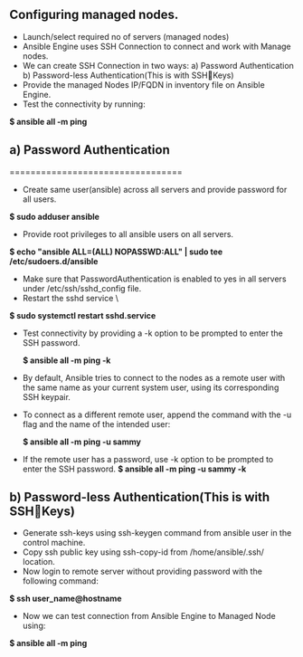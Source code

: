 ## **Configuring managed nodes.**
- Launch/select required no of servers (managed
nodes)
- Ansible Engine uses SSH Connection to connect
and work with Manage nodes.
- We can create SSH Connection in two ways:
     a) Password Authentication
     b) Password-less Authentication(This is with SSHKeys)
- Provide the managed Nodes IP/FQDN in
inventory file on Ansible Engine.
- Test the connectivity by running:

 **$ ansible all -m ping**

## a) Password Authentication
=================================
- Create same user(ansible) across all servers and provide
password for all users.

 **$ sudo adduser ansible**

- Provide root privileges to all ansible users on all servers.

 **$ echo "ansible ALL=(ALL) NOPASSWD:ALL" | sudo tee /etc/sudoers.d/ansible**

- Make sure that PasswordAuthentication is enabled to yes in all servers under
/etc/ssh/sshd_config file.
- Restart the sshd service \

 **$ sudo systemctl restart sshd.service**
- Test connectivity by providing a -k option to be prompted to enter the SSH password.

  **$ ansible all -m ping -k**

- By default, Ansible tries to connect to the nodes as a remote user with the same name as your current system user, using its corresponding SSH keypair.

- To connect as a different remote user, append the command with the -u flag and the name of the intended user:

  **$ ansible all -m ping -u sammy**

- If the remote user has a password, use -k option to be prompted to enter the SSH password.
  **$ ansible all -m ping -u sammy -k**

## b) Password-less Authentication(This is with SSHKeys)
- Generate ssh-keys using ssh-keygen command from ansible user in the control machine.
- Copy ssh public key using ssh-copy-id <hostname> from
/home/ansible/.ssh/ location.
- Now login to remote server without providing password with the
following command:

 **$ ssh user_name@hostname**

- Now we can test connection from Ansible Engine to Managed Node
using:

 **$ ansible all -m ping**

